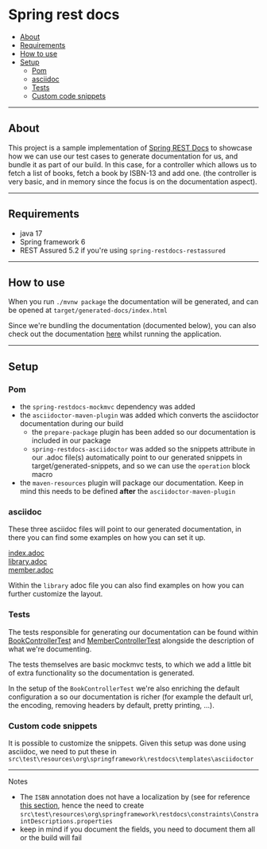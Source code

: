 # Spring rest docs

* [About](#about)
* [Requirements](#requirements)
* [How to use](#how-to-use)
* [Setup](#setup)
  + [Pom](#pom)
  + [asciidoc](#asciidoc)
  + [Tests](#tests)
  + [Custom code snippets](#custom-code-snippets)
  
***

## About

This project is a sample implementation of [Spring REST Docs](https://spring.io/projects/spring-restdocs) to showcase how we can use our test cases to generate documentation for us, and bundle it as part of our build. In this case, for a controller which allows us to fetch a list of books, fetch a book by ISBN-13 and add one. (the controller is very basic, and in memory since the focus is on the documentation aspect).

***

## Requirements

* java 17
* Spring framework 6
* REST Assured 5.2 if you're using `spring-restdocs-restassured`

***

## How to use

When you run `./mvnw package` the documentation will be generated, and can be opened at `target/generated-docs/index.html`

Since we're bundling the documentation (documented below), you can also check out the documentation [here](http://localhost:8080/docs/index.html) whilst running the application.

***

## Setup

### Pom
- the `spring-restdocs-mockmvc` dependency was added 
- the `asciidoctor-maven-plugin` was added which converts the asciidoctor documentation during our build
    - the `prepare-package` plugin has been added so our documentation is included in our package
    - `spring-restdocs-asciidoctor` was added so the snippets attribute in our .adoc file(s) automatically point to our generated snippets in target/generated-snippets, and so we can use the `operation` block macro
- the `maven-resources` plugin will package our documentation. Keep in mind this needs to be defined __after__ the `asciidoctor-maven-plugin` 

### asciidoc

These three asciidoc files will point to our generated documentation, in there you can find some examples on how you can set it up.

[index.adoc](src/main/asciidoc/index.adoc)  
[library.adoc](src/main/asciidoc/library.adoc)  
[member.adoc](src/main/asciidoc/member.adoc)

Within the `library` adoc file you can also find examples on how you can further customize the layout.

### Tests

The tests responsible for generating our documentation can be found within [BookControllerTest](src/test/java/dev/simonverhoeven/restdocsdemo/library/BookControllerTest.java) and [MemberControllerTest](src/test/java/dev/simonverhoeven/restdocsdemo/member/MemberControllerTest.java)  alongside the description of what we're documenting.

The tests themselves are basic mockmvc tests, to which we add a little bit of extra functionality so the documentation is generated.

In the setup of the `BookControllerTest` we're also enriching the default configuration a so our documentation is richer (for example the default url, the encoding, removing headers by default, pretty printing, ...).

### Custom code snippets

It is possible to customize the snippets. Given this setup was done using asciidoc, we need to put these in `src\test\resources\org\springframework\restdocs\templates\asciidoctor`

***

Notes

* The `ISBN` annotation does not have a localization by (see for reference [this section](https://docs.spring.io/spring-restdocs/docs/current/reference/htmlsingle/#documenting-your-api-constraints-describing), hence the need to create `src\test\resources\org\springframework\restdocs\constraints\ConstraintDescriptions.properties`
* keep in mind if you document the fields, you need to document them all or the build will fail
